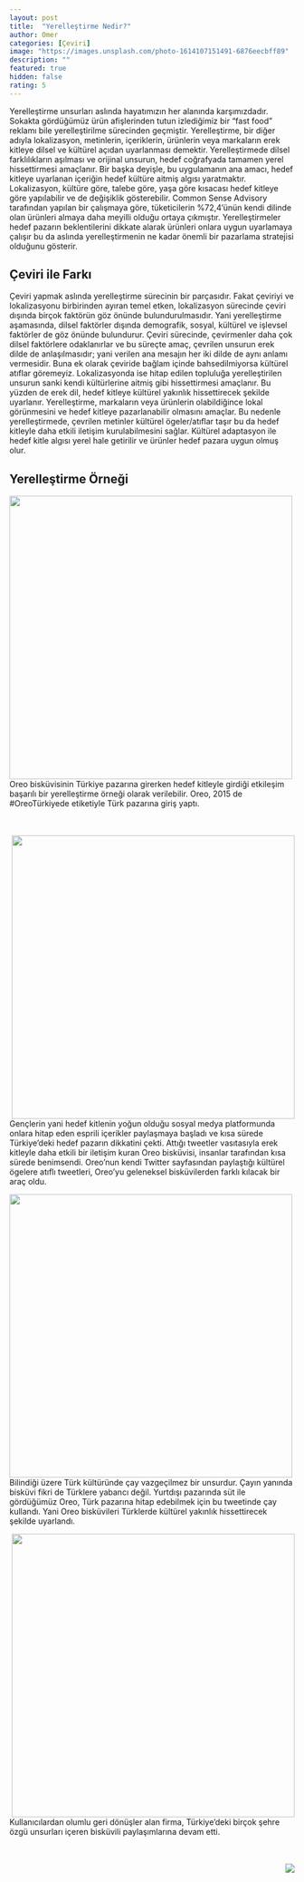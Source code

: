 ```yaml
---
layout: post
title:  "Yerelleştirme Nedir?"
author: Omer
categories: [Çeviri]
image: "https://images.unsplash.com/photo-1614107151491-6876eecbff89"
description: ""
featured: true
hidden: false
rating: 5
---
```


Yerelleştirme unsurları aslında hayatımızın her alanında karşımızdadır. Sokakta gördüğümüz ürün afişlerinden tutun izlediğimiz bir “fast food” reklamı bile yerelleştirilme sürecinden geçmiştir. Yerelleştirme, bir diğer adıyla lokalizasyon, metinlerin, içeriklerin, ürünlerin veya markaların erek kitleye dilsel ve kültürel açıdan uyarlanması demektir. Yerelleştirmede dilsel farklılıkların aşılması ve orijinal unsurun, hedef coğrafyada tamamen yerel hissettirmesi amaçlanır. Bir başka deyişle, bu uygulamanın ana amacı, hedef kitleye uyarlanan içeriğin hedef kültüre aitmiş algısı yaratmaktır. Lokalizasyon, kültüre göre, talebe göre, yaşa göre kısacası hedef kitleye göre yapılabilir ve de değişiklik gösterebilir.
Common Sense Advisory tarafından yapılan bir çalışmaya göre, tüketicilerin %72,4’ünün kendi dilinde olan ürünleri almaya daha meyilli olduğu ortaya çıkmıştır. Yerelleştirmeler hedef pazarın beklentilerini dikkate alarak ürünleri onlara uygun uyarlamaya çalışır bu da aslında yerelleştirmenin ne kadar önemli bir pazarlama stratejisi olduğunu gösterir.


## Çeviri ile Farkı
Çeviri yapmak aslında yerelleştirme sürecinin bir parçasıdır. Fakat çeviriyi ve lokalizasyonu birbirinden ayıran temel etken, lokalizasyon sürecinde çeviri dışında birçok faktörün göz önünde bulundurulmasıdır. Yani yerelleştirme aşamasında, dilsel faktörler dışında demografik, sosyal, kültürel ve işlevsel faktörler de göz önünde bulundurur.
Çeviri sürecinde, çevirmenler daha çok dilsel faktörlere odaklanırlar ve bu süreçte amaç, çevrilen unsurun erek dilde de anlaşılmasıdır; yani verilen ana mesajın her iki dilde de aynı anlamı vermesidir. Buna ek olarak çeviride bağlam içinde bahsedilmiyorsa kültürel atıflar göremeyiz. Lokalizasyonda ise hitap edilen topluluğa yerelleştirilen unsurun sanki kendi kültürlerine aitmiş gibi hissettirmesi amaçlanır. Bu yüzden de erek dil, hedef kitleye kültürel yakınlık hissettirecek şekilde uyarlanır.
Yerelleştirme, markaların veya ürünlerin olabildiğince lokal görünmesini ve hedef kitleye pazarlanabilir olmasını amaçlar. Bu nedenle yerelleştirmede, çevrilen metinler kültürel ögeler/atıflar taşır bu da hedef kitleyle daha etkili iletişim kurulabilmesini sağlar. Kültürel adaptasyon ile hedef kitle algısı yerel hale getirilir ve ürünler hedef pazara uygun olmuş olur.


## Yerelleştirme Örneği

<img  style = "float: left;margin:0px 50px 0px 0px" src="{{ site.baseurl }}/assets/images/oreo_1.png" width = "500">

Oreo bisküvisinin Türkiye pazarına girerken hedef kitleyle girdiği etkileşim başarılı bir yerelleştirme örneği olarak verilebilir. Oreo, 2015 de #OreoTürkiyede etiketiyle Türk pazarına giriş yaptı.
<br><br><br>

<img  style = "float: right;margin:0px 0px 0px 50px" src="{{ site.baseurl }}/assets/images/oreo_2.png" width = "500">

Gençlerin yani hedef kitlenin yoğun olduğu sosyal medya platformunda onlara hitap eden esprili içerikler paylaşmaya başladı ve kısa sürede Türkiye’deki hedef pazarın dikkatini çekti. Attığı tweetler vasıtasıyla erek kitleyle daha etkili bir iletişim kuran Oreo bisküvisi, insanlar tarafından kısa sürede benimsendi. Oreo’nun kendi Twitter sayfasından paylaştığı kültürel ögelere atıflı tweetleri, Oreo’yu geleneksel bisküvilerden farklı kılacak bir araç oldu. 

<img  style = "float: left;margin:0px 30px 0px 0px" src="{{ site.baseurl }}/assets/images/oreo_3.png" width = "500">

Bilindiği üzere Türk kültüründe çay vazgeçilmez bir unsurdur. Çayın yanında bisküvi fikri de Türklere yabancı değil. Yurtdışı pazarında süt ile gördüğümüz Oreo, Türk pazarına hitap edebilmek için bu tweetinde çay kullandı. Yani Oreo bisküvileri Türklerde kültürel yakınlık hissettirecek şekilde uyarlandı. 

<img  style = "float: right;margin:0px 0px 0px 50px" src="{{ site.baseurl }}/assets/images/oreo_4.png" width = "500">
Kullanıcılardan olumlu geri dönüşler alan firma, Türkiye’deki birçok şehre özgü unsurları içeren bisküvili paylaşımlarına devam etti.

<br><br>
<img  style = "float: right;margin:0px 0px 0px 50px" src="{{ site.baseurl }}/assets/images/oreo_5.png">

<br><br><br><br><br><br>


